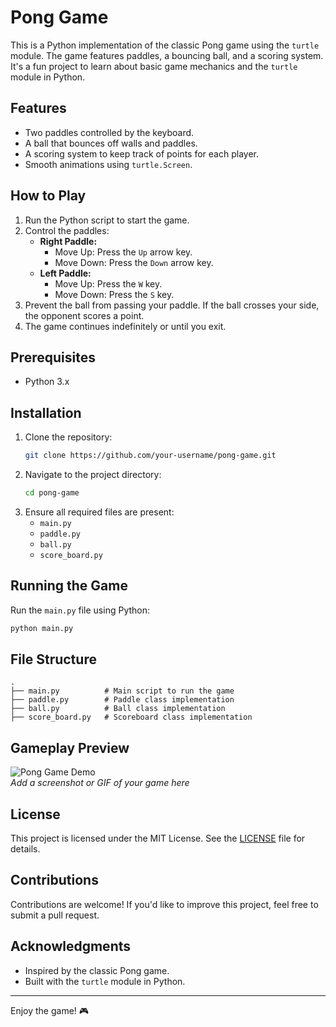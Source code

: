 # Pong Game

This is a Python implementation of the classic Pong game using the `turtle` module. The game features paddles, a bouncing ball, and a scoring system. It's a fun project to learn about basic game mechanics and the `turtle` module in Python.

## Features
- Two paddles controlled by the keyboard.
- A ball that bounces off walls and paddles.
- A scoring system to keep track of points for each player.
- Smooth animations using `turtle.Screen`.

## How to Play
1. Run the Python script to start the game.
2. Control the paddles:
   - **Right Paddle:**
     - Move Up: Press the `Up` arrow key.
     - Move Down: Press the `Down` arrow key.
   - **Left Paddle:**
     - Move Up: Press the `W` key.
     - Move Down: Press the `S` key.
3. Prevent the ball from passing your paddle. If the ball crosses your side, the opponent scores a point.
4. The game continues indefinitely or until you exit.

## Prerequisites
- Python 3.x

## Installation
1. Clone the repository:
   ```bash
   git clone https://github.com/your-username/pong-game.git
   ```
2. Navigate to the project directory:
   ```bash
   cd pong-game
   ```
3. Ensure all required files are present:
   - `main.py`
   - `paddle.py`
   - `ball.py`
   - `score_board.py`

## Running the Game
Run the `main.py` file using Python:
```bash
python main.py
```

## File Structure
```
.
├── main.py          # Main script to run the game
├── paddle.py        # Paddle class implementation
├── ball.py          # Ball class implementation
├── score_board.py   # Scoreboard class implementation
```

## Gameplay Preview
![Pong Game Demo](https://via.placeholder.com/800x600?text=Pong+Game+Preview)  
_Add a screenshot or GIF of your game here_

## License
This project is licensed under the MIT License. See the [LICENSE](LICENSE) file for details.

## Contributions
Contributions are welcome! If you'd like to improve this project, feel free to submit a pull request.

## Acknowledgments
- Inspired by the classic Pong game.
- Built with the `turtle` module in Python.

---
Enjoy the game! 🎮
